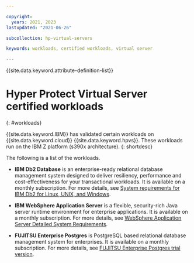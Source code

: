 ```yaml
---

copyright:
  years: 2021, 2023 
lastupdated: "2021-06-26"

subcollection: hp-virtual-servers

keywords: workloads, certified workloads, virtual server

---
```


{{site.data.keyword.attribute-definition-list}}

# Hyper Protect Virtual Server certified workloads
{: #workloads}


{{site.data.keyword.IBM}} has validated certain workloads on {{site.data.keyword.cloud}} {{site.data.keyword.hpvs}}. These workloads run on the IBM Z platform (s390x architecture).
{: shortdesc}


The following is a list of the workloads.
- **IBM Db2 Database** is an enterprise-ready relational database management system designed to deliver resiliency, performance and cost-effectiveness for your transactional workloads. It is available on a monthly subscription. For more details, see [System requirements for IBM Db2 for Linux, UNIX, and Windows](https://www.ibm.com/support/pages/system-requirements-ibm-db2-linux-unix-and-windows#1155S).

- **IBM WebSphere Application Server** is a flexible, security-rich Java server runtime environment for enterprise applications. It is available on a monthly subscription. For more details, see [WebSphere Application Server Detailed System Requirements](https://www.ibm.com/support/pages/websphere-application-server-detailed-system-requirements).

- **FUJITSU Enterprise Postgres** is PostgreSQL based relational database management system for enterprises. It is available on a monthly subscription. For more details, see [FUJITSU Enterprise Postgres trial version](https://www.postgresql.fastware.com/resources/fujitsu-enterprise-postgres-trial-version?hsCtaTracking=1604fb10-c11d-42b8-a325-52bc30ba21f1%7C521ea620-5f12-478f-af18-9582575b9921).
